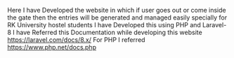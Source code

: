 Here I have Developed the website in which if user goes out or come inside the gate then the entries will be generated and managed easily 
specially for RK University hostel students 
I have Developed this using PHP and Laravel-8 I have Referred this Documentation while developing this website
https://laravel.com/docs/8.x/ 
For PHP I referred 
https://www.php.net/docs.php
